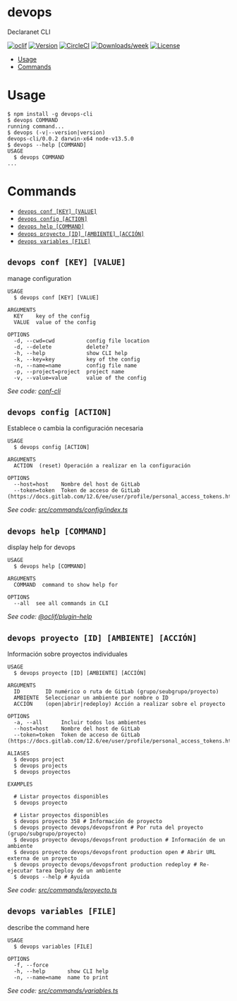 devops
====

Declaranet CLI

[![oclif](https://img.shields.io/badge/cli-oclif-brightgreen.svg)](https://oclif.io)
[![Version](https://img.shields.io/npm/v/devops.svg)](https://npmjs.org/package/devops)
[![CircleCI](https://circleci.com/gh/dreglad/devops/tree/master.svg?style=shield)](https://circleci.com/gh/dreglad/devops/tree/master)
[![Downloads/week](https://img.shields.io/npm/dw/devops.svg)](https://npmjs.org/package/devops)
[![License](https://img.shields.io/npm/l/devops.svg)](https://github.com/dreglad/devops/blob/master/package.json)

<!-- toc -->
* [Usage](#usage)
* [Commands](#commands)
<!-- tocstop -->
# Usage
<!-- usage -->
```sh-session
$ npm install -g devops-cli
$ devops COMMAND
running command...
$ devops (-v|--version|version)
devops-cli/0.0.2 darwin-x64 node-v13.5.0
$ devops --help [COMMAND]
USAGE
  $ devops COMMAND
...
```
<!-- usagestop -->
# Commands
<!-- commands -->
* [`devops conf [KEY] [VALUE]`](#devops-conf-key-value)
* [`devops config [ACTION]`](#devops-config-action)
* [`devops help [COMMAND]`](#devops-help-command)
* [`devops proyecto [ID] [AMBIENTE] [ACCIÓN]`](#devops-proyecto-id-ambiente-acción)
* [`devops variables [FILE]`](#devops-variables-file)

## `devops conf [KEY] [VALUE]`

manage configuration

```
USAGE
  $ devops conf [KEY] [VALUE]

ARGUMENTS
  KEY    key of the config
  VALUE  value of the config

OPTIONS
  -d, --cwd=cwd          config file location
  -d, --delete           delete?
  -h, --help             show CLI help
  -k, --key=key          key of the config
  -n, --name=name        config file name
  -p, --project=project  project name
  -v, --value=value      value of the config
```

_See code: [conf-cli](https://github.com/natzcam/conf-cli/blob/v0.1.9/src/commands/conf.ts)_

## `devops config [ACTION]`

Establece o cambia la configuración necesaria

```
USAGE
  $ devops config [ACTION]

ARGUMENTS
  ACTION  (reset) Operación a realizar en la configuración

OPTIONS
  --host=host    Nombre del host de GitLab
  --token=token  Token de acceso de GitLab (https://docs.gitlab.com/12.6/ee/user/profile/personal_access_tokens.html)
```

_See code: [src/commands/config/index.ts](https://github.com/dreglad/devops/blob/v0.0.2/src/commands/config/index.ts)_

## `devops help [COMMAND]`

display help for devops

```
USAGE
  $ devops help [COMMAND]

ARGUMENTS
  COMMAND  command to show help for

OPTIONS
  --all  see all commands in CLI
```

_See code: [@oclif/plugin-help](https://github.com/oclif/plugin-help/blob/v2.2.3/src/commands/help.ts)_

## `devops proyecto [ID] [AMBIENTE] [ACCIÓN]`

Información sobre proyectos individuales

```
USAGE
  $ devops proyecto [ID] [AMBIENTE] [ACCIÓN]

ARGUMENTS
  ID        ID numérico o ruta de GitLab (grupo/seubgrupo/proyecto)
  AMBIENTE  Seleccionar un ambiente por nombre o ID
  ACCIÓN    (open|abrir|redeploy) Acción a realizar sobre el proyecto

OPTIONS
  -a, --all      Incluir todos los ambientes
  --host=host    Nombre del host de GitLab
  --token=token  Token de acceso de GitLab (https://docs.gitlab.com/12.6/ee/user/profile/personal_access_tokens.html)

ALIASES
  $ devops project
  $ devops projects
  $ devops proyectos

EXAMPLES
  
  # Listar proyectos disponibles
  $ devops proyecto 
  
  # Listar proyectos disponibles
  $ devops proyecto 358 # Información de proyecto
  $ devops proyecto devops/devopsfront # Por ruta del proyecto (grupo/subgrupo/proyecto)
  $ devops proyecto devops/devopsfront production # Información de un ambiente
  $ devops proyecto devops/devopsfront production open # Abrir URL externa de un proyecto
  $ devops proyecto devops/devopsfront production redeploy # Re-ejecutar tarea Deploy de un ambiente
  $ devops --help # Ayuida
```

_See code: [src/commands/proyecto.ts](https://github.com/dreglad/devops/blob/v0.0.2/src/commands/proyecto.ts)_

## `devops variables [FILE]`

describe the command here

```
USAGE
  $ devops variables [FILE]

OPTIONS
  -f, --force
  -h, --help       show CLI help
  -n, --name=name  name to print
```

_See code: [src/commands/variables.ts](https://github.com/dreglad/devops/blob/v0.0.2/src/commands/variables.ts)_
<!-- commandsstop -->
